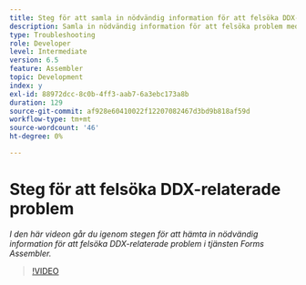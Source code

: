 ```yaml
---
title: Steg för att samla in nödvändig information för att felsöka DDX-relaterade problem
description: Samla in nödvändig information för att felsöka problem med Assembler
type: Troubleshooting
role: Developer
level: Intermediate
version: 6.5
feature: Assembler
topic: Development
index: y
exl-id: 88972dcc-8c0b-4ff3-aab7-6a3ebc173a8b
duration: 129
source-git-commit: af928e60410022f12207082467d3bd9b818af59d
workflow-type: tm+mt
source-wordcount: '46'
ht-degree: 0%

---
```


# Steg för att felsöka DDX-relaterade problem

*I den här videon går du igenom stegen för att hämta in nödvändig information för att felsöka DDX-relaterade problem i tjänsten Forms Assembler.*

>[!VIDEO](https://video.tv.adobe.com/v/335517?quality=12&learn=on)
